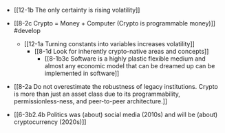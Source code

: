 - [[12-1b The only certainty is rising volatility]]

- [[8-2c Crypto = Money + Computer (Crypto is programmable money)]] #develop
	- [[12-1a Turning constants into variables increases volatility]]
		- [[8-1d Look for inherently crypto-native areas and concepts]]
			- [[8-1b3c Software is a highly plastic flexible medium and almost any economic model that can be dreamed up can be implemented in software]]

- [[8-2a Do not overestimate the robustness of legacy institutions. Crypto is more than just an asset class due to its programmability, permissionless-ness, and peer-to-peer architecture.]]

- [[6-3b2.4b Politics was (about) social media (2010s) and will be (about) cryptocurrency (2020s)]]

